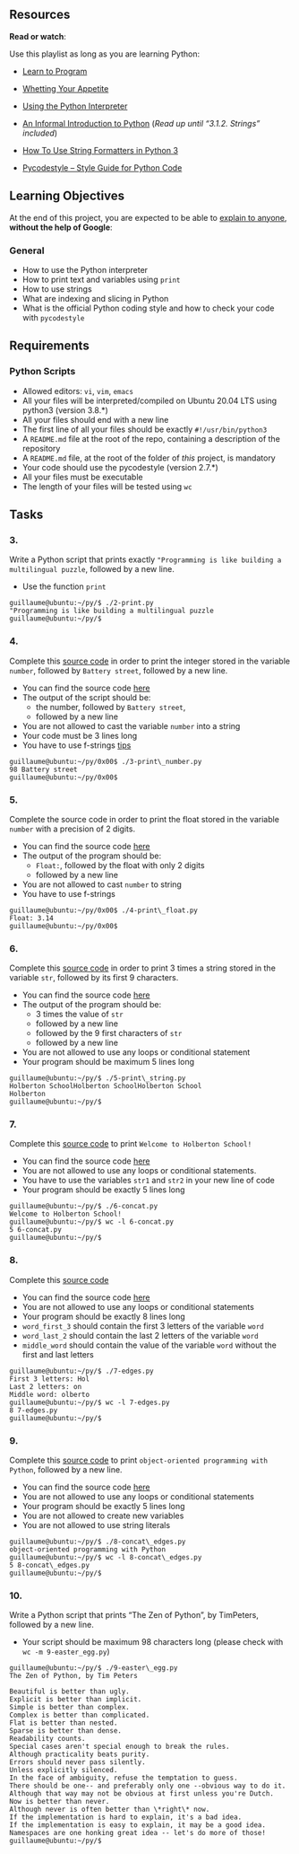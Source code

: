 ## Resources

**Read or watch**:

Use this playlist as long as you are learning Python:

*   [Learn to Program](/rltoken/n9ts_nUw1YtCR9BZtGrHdQ "Learn to Program")

*   [Whetting Your Appetite](/rltoken/9w2S6R8vtwlmQcPg33445w "Whetting Your Appetite")

*   [Using the Python Interpreter](/rltoken/O87tA-o6pQ8HXAl93xxGGA "Using the Python Interpreter")

*   [An Informal Introduction to Python](/rltoken/x1m4AhQ1Vy9eUBaXFLRHPQ "An Informal Introduction to Python") (_Read up until “3.1.2. Strings” included_)

*   [How To Use String Formatters in Python 3](/rltoken/dd7bIKsC3_0wb3Np_8URUA "How To Use String Formatters in Python 3")

*   [Pycodestyle – Style Guide for Python Code](/rltoken/qHCPZY23PoEBaDVce2P0nw "Pycodestyle -- Style Guide for Python Code")


## Learning Objectives

At the end of this project, you are expected to be able to [explain to anyone](/rltoken/e_ValpdMEXoyMauk0b_SSQ "explain to anyone"), **without the help of Google**:

### General

*   How to use the Python interpreter
*   How to print text and variables using `print`
*   How to use strings
*   What are indexing and slicing in Python
*   What is the official Python coding style and how to check your code with `pycodestyle`

## Requirements

### Python Scripts

*   Allowed editors: `vi`, `vim`, `emacs`
*   All your files will be interpreted/compiled on Ubuntu 20.04 LTS using python3 (version 3.8.\*)
*   All your files should end with a new line
*   The first line of all your files should be exactly `#!/usr/bin/python3`
*   A `README.md` file at the root of the repo, containing a description of the repository
*   A `README.md` file, at the root of the folder of _this_ project, is mandatory
*   Your code should use the pycodestyle (version 2.7.\*)
*   All your files must be executable
*   The length of your files will be tested using `wc`

## Tasks

### 3.

Write a Python script that prints exactly `"Programming is like building a multilingual puzzle`, followed by a new line.

*   Use the function `print`
```
guillaume@ubuntu:~/py/$ ./2-print.py
"Programming is like building a multilingual puzzle
guillaume@ubuntu:~/py/$
```


### 4.

Complete this [source code](https://github.com/hs-hq/0x00.py/blob/master/3-print_number.py "source code") in order to print the integer stored in the variable `number`, followed by `Battery street`, followed by a new line.

*   You can find the source code [here](https://github.com/hs-hq/0x00.py/blob/master/3-print_number.py "here")
*   The output of the script should be:
	*   the number, followed by `Battery street`,
	*   followed by a new line
*   You are not allowed to cast the variable `number` into a string
*   Your code must be 3 lines long
*   You have to use f-strings [tips](/rltoken/dd7bIKsC3_0wb3Np_8URUA "tips")
```
guillaume@ubuntu:~/py/0x00$ ./3-print\_number.py
98 Battery street
guillaume@ubuntu:~/py/0x00$
```


### 5.

Complete the source code in order to print the float stored in the variable `number` with a precision of 2 digits.

*   You can find the source code [here](https://github.com/hs-hq/0x00.py/blob/master/4-print_float.py "here")
*   The output of the program should be:
	*   `Float:`, followed by the float with only 2 digits
	*   followed by a new line
*   You are not allowed to cast `number` to string
*   You have to use f-strings
```
guillaume@ubuntu:~/py/0x00$ ./4-print\_float.py
Float: 3.14
guillaume@ubuntu:~/py/0x00$
```


### 6.

Complete this [source code](https://github.com/hs-hq/0x00.py/blob/master/5-print_string.py "source code") in order to print 3 times a string stored in the variable `str`, followed by its first 9 characters.

*   You can find the source code [here](https://github.com/hs-hq/0x00.py/blob/master/5-print_string.py "here")
*   The output of the program should be:
	*   3 times the value of `str`
	*   followed by a new line
	*   followed by the 9 first characters of `str`
	*   followed by a new line
*   You are not allowed to use any loops or conditional statement
*   Your program should be maximum 5 lines long
```
guillaume@ubuntu:~/py/$ ./5-print\_string.py
Holberton SchoolHolberton SchoolHolberton School
Holberton
guillaume@ubuntu:~/py/$
```


### 7.

Complete this [source code](https://github.com/hs-hq/0x00.py/blob/master/6-concat.py "source code") to print `Welcome to Holberton School!`

*   You can find the source code [here](https://github.com/hs-hq/0x00.py/blob/master/6-concat.py "here")
*   You are not allowed to use any loops or conditional statements.
*   You have to use the variables `str1` and `str2` in your new line of code
*   Your program should be exactly 5 lines long
```
guillaume@ubuntu:~/py/$ ./6-concat.py
Welcome to Holberton School!
guillaume@ubuntu:~/py/$ wc -l 6-concat.py
5 6-concat.py
guillaume@ubuntu:~/py/$
```


### 8.

Complete this [source code](https://github.com/hs-hq/0x00.py/blob/master/7-edges.py "source code")

*   You can find the source code [here](https://github.com/hs-hq/0x00.py/blob/master/7-edges.py "here")
*   You are not allowed to use any loops or conditional statements
*   Your program should be exactly 8 lines long
*   `word_first_3` should contain the first 3 letters of the variable `word`
*   `word_last_2` should contain the last 2 letters of the variable `word`
*   `middle_word` should contain the value of the variable `word` without the first and last letters
```
guillaume@ubuntu:~/py/$ ./7-edges.py
First 3 letters: Hol
Last 2 letters: on
Middle word: olberto
guillaume@ubuntu:~/py/$ wc -l 7-edges.py
8 7-edges.py
guillaume@ubuntu:~/py/$
```


### 9.

Complete this [source code](https://github.com/hs-hq/0x00.py/blob/master/8-concat_edges.py "source code") to print `object-oriented programming with Python`, followed by a new line.

*   You can find the source code [here](https://github.com/hs-hq/0x00.py/blob/master/8-concat_edges.py "here")
*   You are not allowed to use any loops or conditional statements
*   Your program should be exactly 5 lines long
*   You are not allowed to create new variables
*   You are not allowed to use string literals
```
guillaume@ubuntu:~/py/$ ./8-concat\_edges.py
object-oriented programming with Python
guillaume@ubuntu:~/py/$ wc -l 8-concat\_edges.py
5 8-concat\_edges.py
guillaume@ubuntu:~/py/$
```


### 10.

Write a Python script that prints “The Zen of Python”, by TimPeters, followed by a new line.

*   Your script should be maximum 98 characters long (please check with `wc -m 9-easter_egg.py`)
```
guillaume@ubuntu:~/py/$ ./9-easter\_egg.py
The Zen of Python, by Tim Peters

Beautiful is better than ugly.
Explicit is better than implicit.
Simple is better than complex.
Complex is better than complicated.
Flat is better than nested.
Sparse is better than dense.
Readability counts.
Special cases aren't special enough to break the rules.
Although practicality beats purity.
Errors should never pass silently.
Unless explicitly silenced.
In the face of ambiguity, refuse the temptation to guess.
There should be one-- and preferably only one --obvious way to do it.
Although that way may not be obvious at first unless you're Dutch.
Now is better than never.
Although never is often better than \*right\* now.
If the implementation is hard to explain, it's a bad idea.
If the implementation is easy to explain, it may be a good idea.
Namespaces are one honking great idea -- let's do more of those!
guillaume@ubuntu:~/py/$
```
